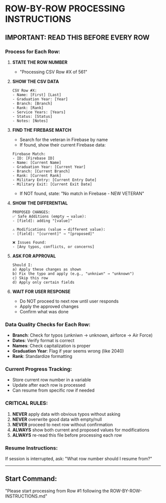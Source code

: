 # ROW-BY-ROW PROCESSING INSTRUCTIONS

## IMPORTANT: READ THIS BEFORE EVERY ROW

### Process for Each Row:

1. **STATE THE ROW NUMBER**
   - "Processing CSV Row #X of 561"

2. **SHOW THE CSV DATA**
   ```
   CSV Row #X:
   - Name: [First] [Last]
   - Graduation Year: [Year]
   - Branch: [Branch]
   - Rank: [Rank]
   - Service Years: [Years]
   - Status: [Status]
   - Notes: [Notes]
   ```

3. **FIND THE FIREBASE MATCH**
   - Search for the veteran in Firebase by name
   - If found, show their current Firebase data:
   ```
   Firebase Match:
   - ID: [Firebase ID]
   - Name: [Current Name]
   - Graduation Year: [Current Year]
   - Branch: [Current Branch]
   - Rank: [Current Rank]
   - Military Entry: [Current Entry Date]
   - Military Exit: [Current Exit Date]
   ```
   - If NOT found, state: "No match in Firebase - NEW VETERAN"

4. **SHOW THE DIFFERENTIAL**
   ```
   PROPOSED CHANGES:
   ✅ Safe Additions (empty → value):
   - [field]: adding "[value]"
   
   ⚠️ Modifications (value → different value):
   - [field]: "[current]" → "[proposed]"
   
   ❌ Issues Found:
   - [Any typos, conflicts, or concerns]
   ```

5. **ASK FOR APPROVAL**
   ```
   Should I:
   a) Apply these changes as shown
   b) Fix the typo and apply (e.g., "unkniwn" → "unknown")
   c) Skip this row
   d) Apply only certain fields
   ```

6. **WAIT FOR USER RESPONSE**
   - Do NOT proceed to next row until user responds
   - Apply the approved changes
   - Confirm what was done

### Data Quality Checks for Each Row:

- **Branch**: Check for typos (unkniwn → unknown, airforce → Air Force)
- **Dates**: Verify format is correct
- **Names**: Check capitalization is proper
- **Graduation Year**: Flag if year seems wrong (like 2040)
- **Rank**: Standardize formatting

### Current Progress Tracking:

- Store current row number in a variable
- Update after each row is processed
- Can resume from specific row if needed

### CRITICAL RULES:

1. **NEVER** apply data with obvious typos without asking
2. **NEVER** overwrite good data with empty/null
3. **NEVER** proceed to next row without confirmation
4. **ALWAYS** show both current and proposed values for modifications
5. **ALWAYS** re-read this file before processing each row

### Resume Instructions:

If session is interrupted, ask: "What row number should I resume from?"

---

## Start Command:

"Please start processing from Row #1 following the ROW-BY-ROW-INSTRUCTIONS.md"